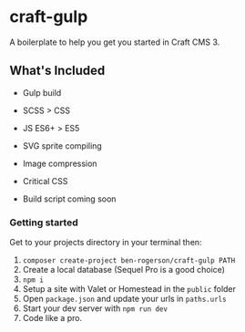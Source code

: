 # craft-gulp

A boilerplate to help you get you started in Craft CMS 3.

## What's Included

- Gulp build
- SCSS > CSS
- JS ES6+ > ES5
- SVG sprite compiling
- Image compression
- Critical CSS

- Build script coming soon

### Getting started

Get to your projects directory in your terminal then:

1. `composer create-project ben-rogerson/craft-gulp PATH`
2. Create a local database (Sequel Pro is a good choice)
3. `npm i`
4. Setup a site with Valet or Homestead in the `public` folder
5. Open `package.json` and update your urls in `paths.urls`
6. Start your dev server with `npm run dev`
7. Code like a pro.